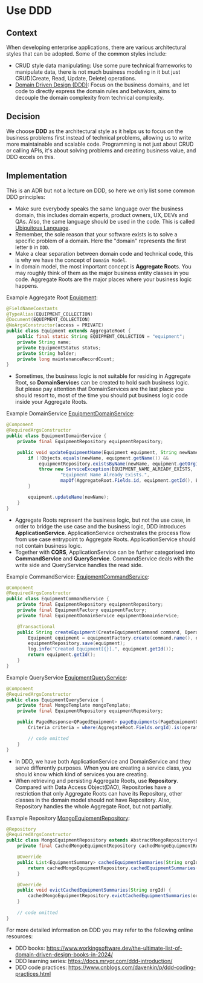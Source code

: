 # Use DDD

## Context

When developing enterprise applications, there are various architectural styles that can be adopted. Some of the common
styles include:

- CRUD style data manipulating: Use some pure technical frameworks to manipulate data, there is not much business
  modeling in it but just
  CRUD(Create, Read, Update, Delete) operations.
- [Domain Driven Design (DDD)](https://martinfowler.com/bliki/DomainDrivenDesign.html): Focus on the business domains,
  and let code to directly express the domain rules and behaviors,
  aims to decouple the
  domain complexity from technical complexity.

## Decision

We choose **DDD** as the architectural style as it helps us to focus on the business problems first instead of technical
problems, allowing us to write more
maintainable and scalable code. Programming is not just about CRUD or calling APIs, it's about solving problems and
creating business value, and DDD excels on this.

## Implementation

This is an ADR but not a lecture on DDD, so here we only list some common DDD principles:

- Make sure everybody speaks the same language over the business domain, this includes domain experts, product owners,
  UX, DEVs and QAs. Also, the same language should be used in the code. This is
  called [Ubiquitous Language](https://martinfowler.com/bliki/UbiquitousLanguage.html).
- Remember, the sole reason that your software exists is to solve a specific problem of a domain. Here the "domain"
  represents the first letter `D` in `DDD`.
- Make a clear separation between domain code and technical code, this is why we have the concept of `Domain Model`.
- In domain model, the most important concept is **Aggregate Root**s. You may roughly think of them as the major
  business
  entity classes in you code. Aggregate Roots are the major places where your business logic happens.

Example Aggregate Root [Equipment](../src/test/java/com/company/andy/sample/equipment/domain/Equipment.java):

```java
@FieldNameConstants
@TypeAlias(EQUIPMENT_COLLECTION)
@Document(EQUIPMENT_COLLECTION)
@NoArgsConstructor(access = PRIVATE)
public class Equipment extends AggregateRoot {
    public final static String EQUIPMENT_COLLECTION = "equipment";
    private String name;
    private EquipmentStatus status;
    private String holder;
    private long maintenanceRecordCount;
}
```

- Sometimes, the business logic is not suitable for residing in Aggregate Root, so **DomainService**s can be created to
  hold such business logic. But please pay attention that DomainServices are the last place you should resort to, most
  of the time you should put business logic code inside your Aggregate Roots.

Example
DomainService [EquipmentDomainService](../src/test/java/com/company/andy/sample/equipment/domain/EquipmentDomainService.java):

```java
@Component
@RequiredArgsConstructor
public class EquipmentDomainService {
    private final EquipmentRepository equipmentRepository;

    public void updateEquipmentName(Equipment equipment, String newName) {
        if (!Objects.equals(newName, equipment.getName()) &&
            equipmentRepository.existsByName(newName, equipment.getOrgId())) {
            throw new ServiceException(EQUIPMENT_NAME_ALREADY_EXISTS,
                    "Equipment Name Already Exists.",
                    mapOf(AggregateRoot.Fields.id, equipment.getId(), Equipment.Fields.name, newName));
        }

        equipment.updateName(newName);
    }
}
```

- Aggregate Roots represent the business logic, but not the use case, in order to bridge the use case and the business
  logic, DDD introduces **ApplicationService**. ApplicationService orchestrates the process flow from use case
  entrypoint to Aggregate Roots. ApplicationService should not contain business logic.
- Together with **CQRS**, ApplicationService can be further categorised into **CommandService** and **QueryService**.
  CommandService deals with the write side and QueryService handles the read side.

Example
CommandService: [EquipmentCommandService](../src/test/java/com/company/andy/sample/equipment/command/EquipmentCommandService.java):

```java
@Component
@RequiredArgsConstructor
public class EquipmentCommandService {
    private final EquipmentRepository equipmentRepository;
    private final EquipmentFactory equipmentFactory;
    private final EquipmentDomainService equipmentDomainService;

    @Transactional
    public String createEquipment(CreateEquipmentCommand command, Operator operator) {
        Equipment equipment = equipmentFactory.create(command.name(), operator);
        equipmentRepository.save(equipment);
        log.info("Created Equipment[{}].", equipment.getId());
        return equipment.getId();
    }
}
```

Example
QueryService [EquipmentQueryService](../src/test/java/com/company/andy/sample/equipment/query/EquipmentQueryService.java):

```java
@Component
@RequiredArgsConstructor
public class EquipmentQueryService {
    private final MongoTemplate mongoTemplate;
    private final EquipmentRepository equipmentRepository;

    public PagedResponse<QPagedEquipment> pageEquipments(PageEquipmentQuery query, Operator operator) {
        Criteria criteria = where(AggregateRoot.Fields.orgId).is(operator.getOrgId());

        // code omitted
    }
}
```

- In DDD, we have both ApplicationService and DomainService and they serve differently purposes. When you are creating
  a service class, you should know which kind of services you are creating.
- When retrieving and persisting Aggregate Roots, use **Repository**. Compared with Data Access Object(DAO),
  Repositories
  have a restriction that only Aggregate Roots can have its Repository, other classes in the domain model should not
  have
  Repository. Also, Repository handles the whole Aggregate Root, but not partially.

Example
Repository [MongoEquipmentRepository](../src/test/java/com/company/andy/sample/equipment/infrastructure/MongoEquipmentRepository.java):

```java
@Repository
@RequiredArgsConstructor
public class MongoEquipmentRepository extends AbstractMongoRepository<Equipment> implements EquipmentRepository {
    private final CachedMongoEquipmentRepository cachedMongoEquipmentRepository;

    @Override
    public List<EquipmentSummary> cachedEquipmentSummaries(String orgId) {
        return cachedMongoEquipmentRepository.cachedEquipmentSummaries(orgId).summaries();
    }

    @Override
    public void evictCachedEquipmentSummaries(String orgId) {
        cachedMongoEquipmentRepository.evictCachedEquipmentSummaries(orgId);
    }
    
    // code omitted
}
```

For more detailed information on DDD you may refer to the following online resources:

- DDD books: https://www.workingsoftware.dev/the-ultimate-list-of-domain-driven-design-books-in-2024/
- DDD learning series: https://docs.mryqr.com/ddd-introduction/
- DDD code practices: https://www.cnblogs.com/davenkin/p/ddd-coding-practices.html
